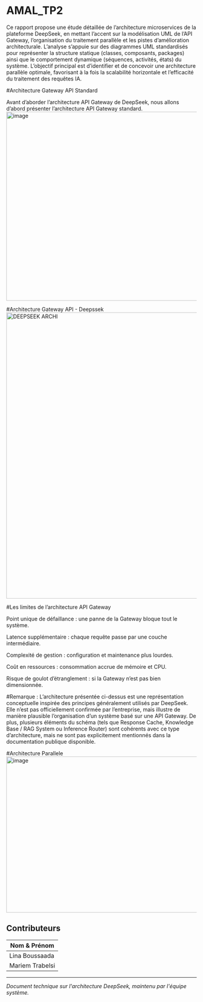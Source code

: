 # AMAL_TP2

Ce rapport propose une étude détaillée de l’architecture microservices de la plateforme DeepSeek, en mettant l’accent sur la modélisation UML de l’API Gateway, l’organisation du traitement parallèle et les pistes d’amélioration architecturale. 
L’analyse s’appuie sur des diagrammes UML standardisés pour représenter la structure statique (classes, composants, packages) ainsi que le comportement dynamique (séquences, activités, états) du système. L’objectif principal est d’identifier et de concevoir une architecture parallèle optimale, favorisant à la fois la scalabilité horizontale et l’efficacité du traitement des requêtes IA.

#Architecture Gateway API Standard

Avant d’aborder l’architecture API Gateway de DeepSeek, nous allons d’abord présenter l’architecture API Gateway standard.
<img width="818" height="500" alt="image" src="https://github.com/user-attachments/assets/94f3d8c9-16bd-43e7-8fdc-024625534003" />

#Architecture Gateway API - Deepssek
<img width="1268" height="757" alt="DEEPSEEK ARCHI" src="https://github.com/user-attachments/assets/2d01c627-3b99-403e-ad81-a4ecaac49e15" />

#Les limites de l’architecture API Gateway

Point unique de défaillance : une panne de la Gateway bloque tout le système.

Latence supplémentaire : chaque requête passe par une couche intermédiaire.

Complexité de gestion : configuration et maintenance plus lourdes.

Coût en ressources : consommation accrue de mémoire et CPU.

Risque de goulot d’étranglement : si la Gateway n’est pas bien dimensionnée.

#Remarque :
L’architecture présentée ci-dessus est une représentation conceptuelle inspirée des principes généralement utilisés par DeepSeek. Elle n’est pas officiellement confirmée par l’entreprise, mais illustre de manière plausible l’organisation d’un système basé sur une API Gateway.
De plus, plusieurs éléments du schéma (tels que Response Cache, Knowledge Base / RAG System ou Inference Router) sont cohérents avec ce type d’architecture, mais ne sont pas explicitement mentionnés dans la documentation publique disponible.

#Architecture Parallele
<img width="528" height="413" alt="image" src="https://github.com/user-attachments/assets/8e51db4b-6cb8-4aa0-8cb1-b72ec8daeddb" />


## Contributeurs

| Nom & Prénom |
|--------------|
| Lina Boussaada |
| Mariem Trabelsi | 

---

*Document technique sur l'architecture DeepSeek, maintenu par l'équipe système.*
